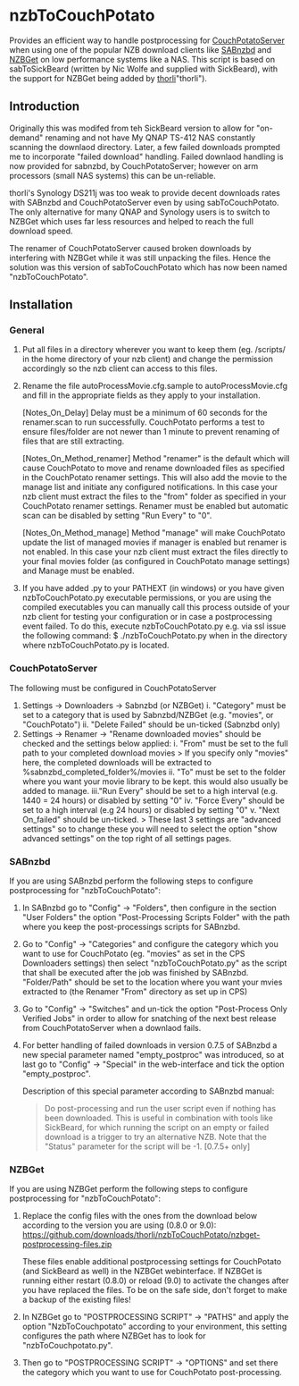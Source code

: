 nzbToCouchPotato
================

Provides an efficient way to handle postprocessing for [CouchPotatoServer](https://couchpota.to/ "CouchPotatoServer") 
when using one of the popular NZB download clients like [SABnzbd](http://sabnzbd.org/) and [NZBGet](http://nzbget.sourceforge.net/ "NZBGet") on low performance systems like a NAS. 
This script is based on sabToSickBeard (written by Nic Wolfe and supplied with SickBeard), with the support for NZBGet being added by [thorli](https://github.com/thorli)"thorli").

Introduction
------------
Originally this was modifed from teh SickBeard version to allow for "on-demand" renaming and not have My QNAP TS-412 NAS constantly
scanning the downlaod directory. 
Later, a few failed downloads prompted me to incorporate "failed download" handling.
Failed downlaod handling is now provided for sabnzbd, by CouchPotatoServer; however on arm processors (small NAS systems) this can be un-reliable.

thorli's Synology DS211j was too weak to provide decent downloads rates with SABnzbd and CouchPotatoServer even by using sabToCouchPotato.
The only alternative for many QNAP and Synology users is to switch to NZBGet which uses far less resources and helped to reach the full download speed. 

The renamer of CouchPotatoServer caused broken downloads by interfering with NZBGet while it was still unpacking the files. 
Hence the solution was this version of sabToCouchPotato which has now been named "nzbToCouchPotato".

Installation
------------
### General
1. Put all files in a directory wherever you want to keep them (eg. /scripts/ in the home directory of your nzb client) 
   and change the permission accordingly so the nzb client can access to this files. 

2. Rename the file autoProcessMovie.cfg.sample to autoProcessMovie.cfg and fill in the appropriate 
   fields as they apply to your installation.

	[Notes_On_Delay]
	Delay must be a minimum of 60 seconds for the renamer.scan to run successfully. CouchPotato 
	performs a test to ensure files/folder are not newer than 1 minute to prevent renaming of 
	files that are still extracting. 

	[Notes_On_Method_renamer]
	Method "renamer" is the default which will cause CouchPotato to move and rename downloaded files
	as specified in the CouchPotato renamer settings.
	This will also add the movie to the manage list and initiate any configured notifications.
	In this case your nzb client must extract the files to the "from" folder 
	as specified in your CouchPotato renamer settings. Renamer must be enabled 
	but automatic scan can be disabled by setting "Run Every" to "0".

	[Notes_On_Method_manage]
	Method "manage" will make CouchPotato update the list of managed movies if manager 
	is enabled but renamer is not enabled.
	In this case your nzb client must extract the files directly 
	to your final movies folder (as configured in CouchPotato manage settings) and Manage must 
	be enabled.

3. If you have added .py to your PATHEXT (in windows) or you have given nzbToCouchPotato.py executable 
   permissions, or you are using the compiled executables you can manually call this process outside of 
   your nzb client for testing your configuration or in case a postprocessing event failed.
   To do this, execute nzbToCouchPotato.py e.g. via ssl issue the following command: 
   $ ./nzbToCouchPotato.py when in the directory where nzbToCouchPotato.py is located.

### CouchPotatoServer
The following must be configured in CouchPotatoServer

1. Settings -> Downloaders -> Sabnzbd (or NZBGet)
	i.  "Category" must be set to a category that is used by Sabnzbd/NZBGet (e.g. "movies", or "CouchPotato") 
	ii. "Delete Failed" should be un-ticked (Sabnzbd only)
2. Settings -> Renamer -> "Rename downloaded movies" should be checked and the settings below applied:
	i.  "From" must be set to the full path to your completed download movies
		> If you specify only "movies" here, the completed downloads will be extracted to
		%sabnzbd_completed_folder%/movies
	ii. "To" must be set to the folder where you want your movie library to be kept. this would also usually be added to manage.
	iii."Run Every" should be set to a high interval (e.g. 1440 = 24 hours) or disabled by setting "0"
	iv. "Force Every" should be set to a high interval (e.g 24 hours) or disabled by setting "0"
	v.  "Next On_failed" should be un-ticked.
		> These last 3 settings are "advanced settings" so to change these you will need to select the option
		"show advanced settings" on the top right of all settings pages.

### SABnzbd
If you are using SABnzbd perform the following steps to configure postprocessing for "nzbToCouchPotato":

1. In SABnzbd go to "Config" -> "Folders", then configure in the section "User Folders"
   the option "Post-Processing Scripts Folder" with the path where you keep the post-processings scripts for SABnzbd.
   
2. Go to "Config" -> "Categories" 
   and configure the category which you want to use for CouchPotato (eg. "movies" as set in the CPS Downloaders settings) 
   then select "nzbToCouchPotato.py" as the script that shall be executed after the job was finished by SABnzbd.
   "Folder/Path" should be set to the location where you want your mvies extracted to (the Renamer "From" directory as set up in CPS) 

3. Go to "Config" -> "Switches" and un-tick the option "Post-Process Only Verified Jobs" 
   in order to allow for snatching of the next best release from CouchPotatoServer when a downlaod fails.
   
4. For better handling of failed downloads in version 0.7.5 of SABnzbd a new special parameter named "empty_postproc" was introduced,
   so at last go to "Config" -> "Special" in the web-interface and tick the option "empty_postproc".
   
   Description of this special parameter according to SABnzbd manual: 
   > Do post-processing and run the user script even if nothing has been downloaded. 
   This is useful in combination with tools like SickBeard, for which running the script on an empty or failed download is a trigger to try an alternative NZB. 
   Note that the "Status" parameter for the script will be -1. [0.7.5+ only]
   
### NZBGet
If you are using NZBGet perform the following steps to configure postprocessing for "nzbToCouchPotato":

1. Replace the config files with the ones from the download below according to the version you are using (0.8.0 or 9.0):
   https://github.com/downloads/thorli/nzbToCouchPotato/nzbget-postprocessing-files.zip 

   These files enable additional postprocessing settings for CouchPotato (and SickBeard as well) in the NZBGet webinterface. 
   If NZBGet is running either restart (0.8.0) or reload (9.0) to activate the changes after you have replaced the files. 
   To be on the safe side, don't forget to make a backup of the existing files!

2. In NZBGet go to "POSTPROCESSING SCRIPT" -> "PATHS" and apply the option "NzbToCouchpotato" according to your environment, 
   this setting configures the path where NZBGet has to look for "nzbToCouchpotato.py".

3. Then go to "POSTPROCESSING SCRIPT" -> "OPTIONS" and set there the category which you want to use for CouchPotato post-processing.